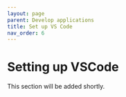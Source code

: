 ```yaml
---
layout: page
parent: Develop applications
title: Set up VS Code
nav_order: 6
---
```


# Setting up VSCode
This section will be added shortly.

